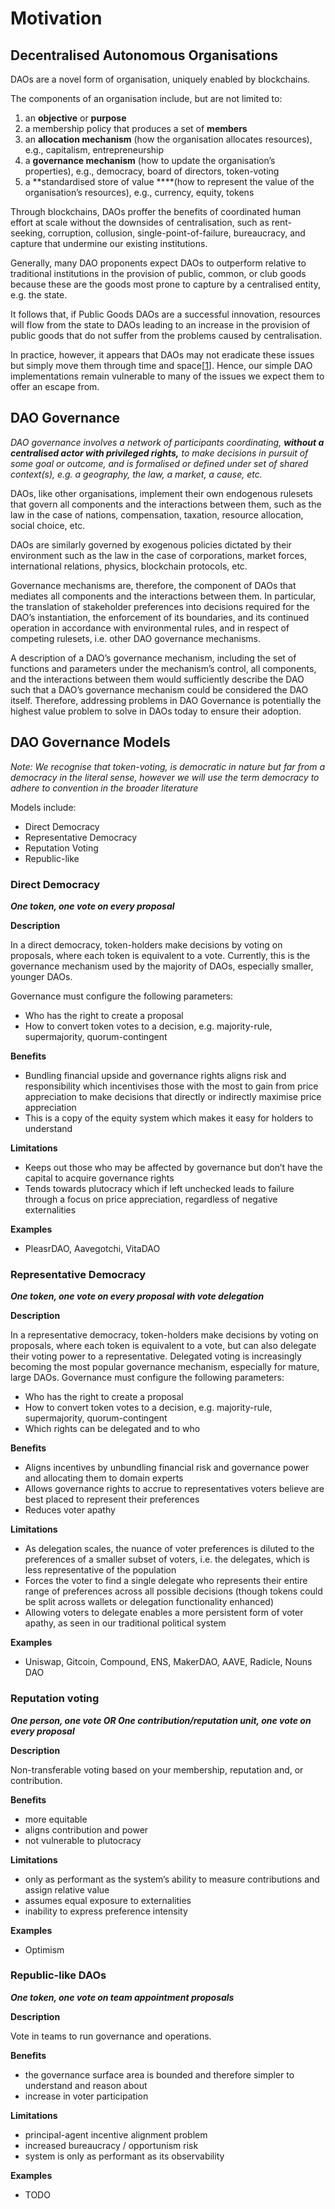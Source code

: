 # Motivation

## Decentralised Autonomous Organisations

DAOs are a novel form of organisation, uniquely enabled by blockchains.

The components of an organisation include, but are not limited to:

1. an **objective** or **purpose**
2. a membership policy that produces a set of **members**
3. an **allocation mechanism** (how the organisation allocates resources), e.g., capitalism, entrepreneurship
4. a **governance mechanism** (how to update the organisation’s properties), e.g., democracy, board of directors, token-voting
5. a **standardised store of value ****(how to represent the value of the organisation’s resources), e.g., currency, equity, tokens

Through blockchains, DAOs proffer the benefits of coordinated human effort at scale without the downsides of centralisation, such as rent-seeking, corruption, collusion, single-point-of-failure, bureaucracy, and capture that undermine our existing institutions.

Generally, many DAO proponents expect DAOs to outperform relative to traditional institutions in the provision of public, common, or club goods because these are the goods most prone to capture by a centralised entity, e.g. the state.

It follows that, if Public Goods DAOs are a successful innovation, resources will flow from the state to DAOs leading to an increase in the provision of public goods that do not suffer from the problems caused by centralisation.

In practice, however, it appears that DAOs may not eradicate these issues but simply move them through time and space[[1](https://kelsienabben.substack.com/p/towards-a-model-of-resilience-in#_ftn23)]. Hence, our simple DAO implementations remain vulnerable to many of the issues we expect them to offer an escape from.

## DAO Governance

*DAO governance involves a network of participants coordinating, **without a centralised actor with privileged rights,** to make decisions in pursuit of some goal or outcome, and is formalised or defined under set of shared context(s), e.g. a geography, the law, a market, a cause, etc.*

DAOs, like other organisations, implement their own endogenous rulesets that govern all components and the interactions between them, such as the law in the case of nations, compensation, taxation, resource allocation, social choice, etc.

DAOs are similarly governed by exogenous policies dictated by their environment such as the law in the case of corporations, market forces, international relations, physics, blockchain protocols, etc.

Governance mechanisms are, therefore, the component of DAOs that mediates all components and the interactions between them. In particular, the translation of stakeholder preferences into decisions required for the DAO’s instantiation, the enforcement of its boundaries, and its continued operation in accordance with environmental rules, and in respect of competing rulesets, i.e. other DAO governance mechanisms.

A description of a DAO’s governance mechanism, including the set of functions and parameters under the mechanism’s control, all components, and the interactions between them would sufficiently describe the DAO such that a DAO’s governance mechanism could be considered the DAO itself. Therefore, addressing problems in DAO Governance is potentially the highest value problem to solve in DAOs today to ensure their adoption.

## DAO Governance Models

*Note: We recognise that token-voting, is democratic in nature but far from a democracy in the literal sense, however we will use the term democracy to adhere to convention in the broader literature*

Models include:

- Direct Democracy
- Representative Democracy
- Reputation Voting
- Republic-like

### **Direct Democracy**

***One token, one vote on every proposal*** 

**Description**

In a direct democracy, token-holders make decisions by voting on proposals, where each token is equivalent to a vote. Currently, this is the governance mechanism used by the majority of DAOs, especially smaller, younger DAOs.

Governance must configure the following parameters:

- Who has the right to create a proposal
- How to convert token votes to a decision, e.g. majority-rule, supermajority, quorum-contingent

**Benefits**

- Bundling financial upside and governance rights aligns risk and responsibility which incentivises those with the most to gain from price appreciation to make decisions that directly or indirectly maximise price appreciation
- This is a copy of the equity system which makes it easy for holders to understand

**Limitations**

- Keeps out those who may be affected by governance but don’t have the capital to acquire governance rights
- Tends towards plutocracy which if left unchecked leads to failure through a focus on price appreciation, regardless of negative externalities

**Examples**

- PleasrDAO, Aavegotchi, VitaDAO

### **Representative Democracy**

***One token, one vote on every proposal with vote delegation*** 

**Description**

In a representative democracy, token-holders make decisions by voting on proposals, where each token is equivalent to a vote, but can also delegate their voting power to a representative. Delegated voting is increasingly becoming the most popular governance mechanism, especially for mature, large DAOs. Governance must configure the following parameters:

- Who has the right to create a proposal
- How to convert token votes to a decision, e.g. majority-rule, supermajority, quorum-contingent
- Which rights can be delegated and to who

**Benefits**

- Aligns incentives by unbundling financial risk and governance power and allocating them to domain experts
- Allows governance rights to accrue to representatives voters believe are best placed to represent their preferences
- Reduces voter apathy

**Limitations**

- As delegation scales, the nuance of voter preferences is diluted to the preferences of a smaller subset of voters, i.e. the delegates, which is less representative of the population
- Forces the voter to find a single delegate who represents their entire range of preferences across all possible decisions (though tokens could be split across wallets or delegation functionality enhanced)
- Allowing voters to delegate enables a more persistent form of voter apathy, as seen in our traditional political system

**Examples**

- Uniswap, Gitcoin, Compound, ENS, MakerDAO, AAVE, Radicle, Nouns DAO

### **Reputation voting**

***One person, one vote OR One contribution/reputation unit, one vote on every proposal*** 

**Description**

Non-transferable voting based on your membership, reputation and, or contribution.

**Benefits**

- more equitable
- aligns contribution and power
- not vulnerable to plutocracy

**Limitations**

- only as performant as the system’s ability to measure contributions and assign relative value
- assumes equal exposure to externalities
- inability to express preference intensity

**Examples**

- Optimism

### **Republic-like DAOs**

***One token, one vote on team appointment proposals*** 

**Description**

Vote in teams to run governance and operations.

**Benefits**

- the governance surface area is bounded and therefore simpler to understand and reason about
- increase in voter participation

**Limitations**

- principal-agent incentive alignment problem
- increased bureaucracy / opportunism risk
- system is only as performant as its observability

**Examples**

- TODO